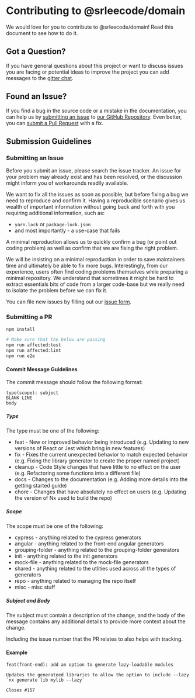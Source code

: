 # Contributing to @srleecode/domain

We would love for you to contribute to @srleecode/domain! Read this document to see how to do it.

## Got a Question?

If you have general questions about this project or want to discuss issues you are facing or potential ideas to improve the project you can add messages to the [gitter chat](https://gitter.im/srleecode/domain). 

## Found an Issue?

If you find a bug in the source code or a mistake in the documentation, you can help us by [submitting an issue](https://github.com/srleecode/domain/blob/master/CONTRIBUTING.md#submit-issue) to [our GitHub Repository](https://github.com/srleecode/domain). Even better, you can [submit a Pull Request](https://github.com/srleecode/domain/blob/master/CONTRIBUTING.md#submit-pr) with a fix.

## Submission Guidelines

### <a name="submit-issue"></a> Submitting an Issue

Before you submit an issue, please search the issue tracker. An issue for your problem may already exist and has been resolved, or the discussion might inform you of workarounds readily available.

We want to fix all the issues as soon as possible, but before fixing a bug we need to reproduce and confirm it. Having a reproducible scenario gives us wealth of important information without going back and forth with you requiring additional information, such as:

- `yarn.lock` or `package-lock.json`
- and most importantly - a use-case that fails

A minimal reproduction allows us to quickly confirm a bug (or point out coding problem) as well as confirm that we are fixing the right problem.

We will be insisting on a minimal reproduction in order to save maintainers time and ultimately be able to fix more bugs. Interestingly, from our experience, users often find coding problems themselves while preparing a minimal repository. We understand that sometimes it might be hard to extract essentials bits of code from a larger code-base but we really need to isolate the problem before we can fix it.

You can file new issues by filling out our [issue form](https://github.com/srleecode/domain/issues/new).

### <a name="submit-pr"></a> Submitting a PR

```sh
npm install

# Make sure that the below are passing
npm run affected:test
npm run affected:lint
npm run e2e
```

#### Commit Message Guidelines

The commit message should follow the following format:

```
type(scope): subject
BLANK LINE
body
```

##### Type

The type must be one of the following:

- feat - New or improved behavior being introduced (e.g. Updating to new versions of React or Jest which bring in new features)
- fix - Fixes the current unexpected behavior to match expected behavior (e.g. Fixing the library generator to create the proper named project)
- cleanup - Code Style changes that have little to no effect on the user (e.g. Refactoring some functions into a different file)
- docs - Changes to the documentation (e.g. Adding more details into the getting started guide)
- chore - Changes that have absolutely no effect on users (e.g. Updating the version of Nx used to build the repo)

##### Scope

The scope must be one of the following:

- cypress - anything related to the cypress generators
- angular - anything related to the front-end angular generators
- grouping-folder - anything related to the grouping-folder generators
- init - anything related to the init generators
- mock-file - anything related to the mock-file generators
- shared - anything related to the utlities used across all the types of generators
- repo - anything related to managing the repo itself
- misc - misc stuff

##### Subject and Body

The subject must contain a description of the change, and the body of the message contains any additional details to provide more context about the change.

Including the issue number that the PR relates to also helps with tracking.

#### Example

```
feat(front-end): add an option to generate lazy-loadable modules

Updates the generateed libraries to allow the option to include --lazy `nx generate lib mylib --lazy`

Closes #157
```
